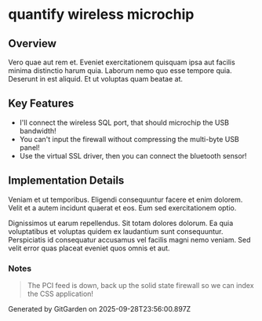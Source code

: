 # quantify wireless microchip

## Overview
Vero quae aut rem et. Eveniet exercitationem quisquam ipsa aut facilis minima distinctio harum quia. Laborum nemo quo esse tempore quia. Deserunt in est aliquid. Et ut voluptas quam beatae at.

## Key Features
- I'll connect the wireless SQL port, that should microchip the USB bandwidth!
- You can't input the firewall without compressing the multi-byte USB panel!
- Use the virtual SSL driver, then you can connect the bluetooth sensor!

## Implementation Details
Veniam et ut temporibus. Eligendi consequuntur facere et enim dolorem. Velit et a autem incidunt quaerat et eos. Eum sed exercitationem optio.
 Dignissimos ut earum repellendus. Sit totam dolores dolorum. Ea quia voluptatibus et voluptas quidem ex laudantium sunt consequuntur. Perspiciatis id consequatur accusamus vel facilis magni nemo veniam. Sed velit error quas placeat eveniet quos omnis et aut.

### Notes
> The PCI feed is down, back up the solid state firewall so we can index the CSS application!

Generated by GitGarden on 2025-09-28T23:56:00.897Z